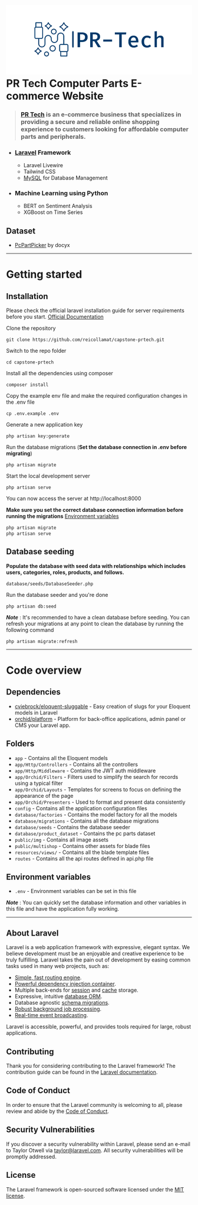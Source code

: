 # ![PRTECH](public/img/brand/png/logo-color-landscape.png) PR Tech Computer Parts E-commerce Website

> ### [PR Tech](https://github.com/reicollamat/capstone-prtech.git) is an e-commerce business that specializes in providing a secure and reliable online shopping experience to customers looking for affordable computer parts and peripherals.

- ### [Laravel](#about-laravel) Framework
    - Laravel Livewire
    - Tailwind CSS 
    - [MySQL](https://www.mysql.com/) for Database Management

- ### Machine Learning using Python
    - BERT on Sentiment Analysis
    - XGBoost on Time Series

## Dataset
-   [PcPartPicker](https://github.com/docyx/pc-part-dataset) by docyx

---

# Getting started

## Installation

Please check the official laravel installation guide for server requirements before you start. [Official Documentation](https://laravel.com/docs/10.x)

Clone the repository

    git clone https://github.com/reicollamat/capstone-prtech.git

Switch to the repo folder

    cd capstone-prtech

Install all the dependencies using composer

    composer install

Copy the example env file and make the required configuration changes in the .env file

    cp .env.example .env

Generate a new application key

    php artisan key:generate

Run the database migrations (**Set the database connection in .env before migrating**)

    php artisan migrate

Start the local development server

    php artisan serve

You can now access the server at http://localhost:8000
<!-- 
**TL;DR command list**

    git clone git@github.com:reicollamat/techno-retech.git
    cd techno-retech
    composer install
    cp .env.example .env
    php artisan key:generate
    php artisan jwt:generate -->

**Make sure you set the correct database connection information before running the migrations** [Environment variables](#environment-variables)

    php artisan migrate
    php artisan serve

## Database seeding

**Populate the database with seed data with relationships which includes users, categories, roles, products, and follows.**

    database/seeds/DatabaseSeeder.php

Run the database seeder and you're done

    php artisan db:seed

**_Note_** : It's recommended to have a clean database before seeding. You can refresh your migrations at any point to clean the database by running the following command

    php artisan migrate:refresh

---

# Code overview

## Dependencies

-   [cviebrock/eloquent-sluggable](https://github.com/cviebrock/eloquent-sluggable) - Easy creation of slugs for your Eloquent models in Laravel
-   [orchid/platform](https://orchid.software/en/) - Platform for back-office applications, admin panel or CMS your Laravel app.

## Folders

-   `app` - Contains all the Eloquent models
-   `app/Http/Controllers` - Contains all the controllers
-   `app/Http/Middleware` - Contains the JWT auth middleware
-   `app/Orchid/Filters` - Filters used to simplify the search for records using a typical filter
-   `app/Orchid/Layouts` - Templates for screens to focus on defining the appearance of the page
-   `app/Orchid/Presenters` - Used to format and present data consistently
-   `config` - Contains all the application configuration files
-   `database/factories` - Contains the model factory for all the models
-   `database/migrations` - Contains all the database migrations
-   `database/seeds` - Contains the database seeder
-   `database/product_dataset` - Contains the pc parts dataset
-   `public/img` - Contains all image assets
-   `public/multishop` - Contains other assets for blade files
-   `resources/views/` - Contains all the blade template files
-   `routes` - Contains all the api routes defined in api.php file

## Environment variables

-   `.env` - Environment variables can be set in this file

**_Note_** : You can quickly set the database information and other variables in this file and have the application fully working.

---

## About Laravel

Laravel is a web application framework with expressive, elegant syntax. We believe development must be an enjoyable and creative experience to be truly fulfilling. Laravel takes the pain out of development by easing common tasks used in many web projects, such as:

-   [Simple, fast routing engine](https://laravel.com/docs/routing).
-   [Powerful dependency injection container](https://laravel.com/docs/container).
-   Multiple back-ends for [session](https://laravel.com/docs/session) and [cache](https://laravel.com/docs/cache) storage.
-   Expressive, intuitive [database ORM](https://laravel.com/docs/eloquent).
-   Database agnostic [schema migrations](https://laravel.com/docs/migrations).
-   [Robust background job processing](https://laravel.com/docs/queues).
-   [Real-time event broadcasting](https://laravel.com/docs/broadcasting).

Laravel is accessible, powerful, and provides tools required for large, robust applications.

## Contributing

Thank you for considering contributing to the Laravel framework! The contribution guide can be found in the [Laravel documentation](https://laravel.com/docs/contributions).

## Code of Conduct

In order to ensure that the Laravel community is welcoming to all, please review and abide by the [Code of Conduct](https://laravel.com/docs/contributions#code-of-conduct).

## Security Vulnerabilities

If you discover a security vulnerability within Laravel, please send an e-mail to Taylor Otwell via [taylor@laravel.com](mailto:taylor@laravel.com). All security vulnerabilities will be promptly addressed.

## License

The Laravel framework is open-sourced software licensed under the [MIT license](https://opensource.org/licenses/MIT).
